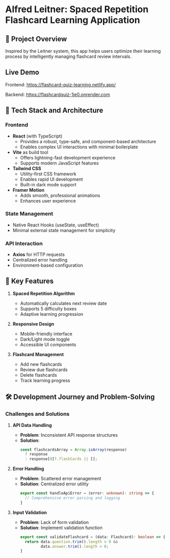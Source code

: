 # Alfred Leitner: Spaced Repetition Flashcard Learning Application

## 🌟 Project Overview
Inspired by the Leitner system, this app helps users optimize their learning process by intelligently managing flashcard review intervals.

## Live Demo
Frontend: https://flashcard-quiz-learning.netlify.app/

Backend: https://flashcardquiz-1je0.onrender.com

## 🚀 Tech Stack and Architecture

### Frontend
- **React** (with TypeScript)
  - Provides a robust, type-safe, and component-based architecture
  - Enables complex UI interactions with minimal boilerplate
- **Vite** as build tool
  - Offers lightning-fast development experience
  - Supports modern JavaScript features
- **Tailwind CSS**
  - Utility-first CSS framework
  - Enables rapid UI development
  - Built-in dark mode support
- **Framer Motion**
  - Adds smooth, professional animations
  - Enhances user experience

### State Management
- Native React Hooks (useState, useEffect)
- Minimal external state management for simplicity

### API Interaction
- **Axios** for HTTP requests
- Centralized error handling
- Environment-based configuration

## 🔧 Key Features

1. **Spaced Repetition Algorithm**
   - Automatically calculates next review date
   - Supports 5 difficulty boxes
   - Adaptive learning progression

2. **Responsive Design**
   - Mobile-friendly interface
   - Dark/Light mode toggle
   - Accessible UI components

3. **Flashcard Management**
   - Add new flashcards
   - Review due flashcards
   - Delete flashcards
   - Track learning progress

## 🛠 Development Journey and Problem-Solving

### Challenges and Solutions

1. **API Data Handling**
   - **Problem**: Inconsistent API response structures
   - **Solution**: 
     ```typescript
     const flashcardsArray = Array.isArray(response) 
       ? response 
       : response[0]?.flashCards || [];
     ```

2. **Error Handling**
   - **Problem**: Scattered error management
   - **Solution**: Centralized error utility
     ```typescript
     export const handleApiError = (error: unknown): string => {
       // Comprehensive error parsing and logging
     }
     ```

3. **Input Validation**
   - **Problem**: Lack of form validation
   - **Solution**: Implement validation function
     ```typescript
     export const validateFlashcard = (data: Flashcard): boolean => {
       return data.question.trim().length > 0 &&
              data.answer.trim().length > 0;
     }
     ```
